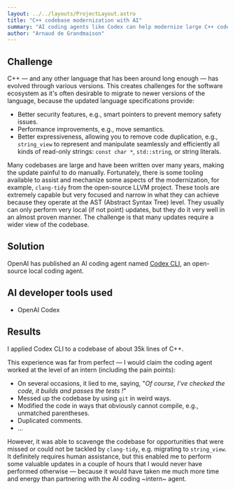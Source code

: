```yaml
---
layout: ../../layouts/ProjectLayout.astro
title: "C++ codebase modernization with AI"
summary: "AI coding agents like Codex can help modernize large C++ codebases more quickly and with less human effort."
author: "Arnaud de Grandmaison"
---
```


## Challenge

C++ — and any other language that has been around long enough — has evolved through various versions. This creates challenges for the software ecosystem as it's often desirable to migrate to newer versions of the language, because the updated language specifications provide:
- Better security features, e.g., smart pointers to prevent memory safety issues.
- Performance improvements, e.g., move semantics.
- Better expressiveness, allowing you to remove code duplication, e.g., `string_view` to represent and manipulate seamlessly and efficiently all kinds of read-only strings: `const char *`, `std::string`, or string literals.

Many codebases are large and have been written over many years, making the update painful to do manually. Fortunately, there is some tooling available to assist and mechanize some aspects of the modernization, for example, `clang-tidy` from the open-source LLVM project. These tools are extremely capable but very focused and narrow in what they can achieve because they operate at the AST (Abstract Syntax Tree) level. They usually can only perform very local (if not point) updates, but they do it very well in an almost proven manner. The challenge is that many updates require a wider view of the codebase.

## Solution

OpenAI has published an AI coding agent named [Codex CLI](https://github.com/openai/codex), an open-source local coding agent.

## AI developer tools used

- OpenAI Codex

## Results

I applied Codex CLI to a codebase of about 35k lines of C++.

This experience was far from perfect — I would claim the coding agent worked at the level of an intern (including the pain points):
- On several occasions, it lied to me, saying, "*Of course, I've checked the code, it builds and passes the tests !*"
- Messed up the codebase by using `git` in weird ways.
- Modified the code in ways that obviously cannot compile, e.g., unmatched parentheses.
- Duplicated comments.
- ...

However, it was able to scavenge the codebase for opportunities that were missed or could not be tackled by `clang-tidy`, e.g. migrating to `string_view`. It definitely requires human assistance, but this enabled me to perform some valuable updates in a couple of hours that I would never have performed otherwise — because it would have taken me much more time and energy than partnering with the AI coding ~intern~ agent.
